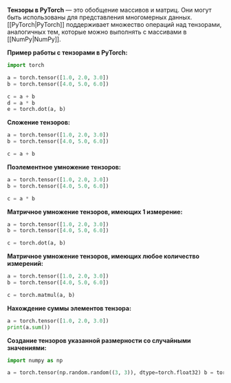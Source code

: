 **Тензоры в PyTorch** — это обобщение массивов и матриц. Они могут быть использованы для представления многомерных данных. [[PyTorch|PyTorch]] поддерживает множество операций над тензорами, аналогичных тем, которые можно выполнять с массивами в [[NumPy|NumPy]].

**Пример работы с тензорами в PyTorch:**

```Python
import torch

a = torch.tensor([1.0, 2.0, 3.0])
b = torch.tensor([4.0, 5.0, 6.0])

c = a + b
d = a * b
e = torch.dot(a, b)
```

**Сложение тензоров:**

```Python
a = torch.tensor([1.0, 2.0, 3.0])
b = torch.tensor([4.0, 5.0, 6.0])

c = a + b
```

**Поэлементное умножение тензоров:**

```Python
a = torch.tensor([1.0, 2.0, 3.0])
b = torch.tensor([4.0, 5.0, 6.0])

c = a * b
```

**Матричное умножение тензоров, имеющих 1 измерение:**

```Python
a = torch.tensor([1.0, 2.0, 3.0])
b = torch.tensor([4.0, 5.0, 6.0])

c = torch.dot(a, b)
```

**Матричное умножение тензоров, имеющих любое количество измерений:**

```Python
a = torch.tensor([1.0, 2.0, 3.0])
b = torch.tensor([4.0, 5.0, 6.0])

c = torch.matmul(a, b)
```

**Нахождение суммы элементов тензора:**

```Python
a = torch.tensor([1.0, 2.0, 3.0])
print(a.sum())
```

**Создание тензоров указанной размерности со случайными значениями:**

```Python
import numpy as np

a = torch.tensor(np.random.random((3, 3)), dtype=torch.float32) b = torch.tensor(np.random.random((3, 3)), dtype=torch.float32)
```




